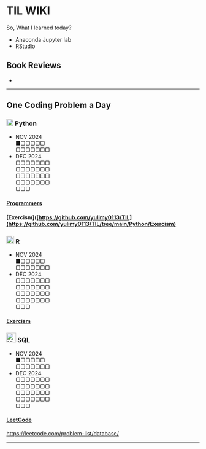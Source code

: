 # TIL WIKI
So, What I learned today?

* Anaconda Jupyter lab
* RStudio


## Book Reviews
*


---------------------
## One Coding Problem a Day
### <img alt="Html" src="https://simpleicons.org/icons/python.svg" width="18"> Python
* NOV 2024  
  ■▢▢▢▢▢  
  ▢▢▢▢▢▢▢  
* DEC 2024  
  ▢▢▢▢▢▢▢  
  ▢▢▢▢▢▢▢  
  ▢▢▢▢▢▢▢  
  ▢▢▢▢▢▢▢  
  ▢▢▢  
#### [Programmers](https://github.com/yulimy0113/TIL)
#### [Exercism]([https://github.com/yulimy0113/TIL](https://github.com/yulimy0113/TIL/tree/main/Python/Exercism)



### <img alt="Html" src="https://simpleicons.org/icons/r.svg" width="20"> R
* NOV 2024  
  ■▢▢▢▢▢  
  ▢▢▢▢▢▢▢  
* DEC 2024  
  ▢▢▢▢▢▢▢  
  ▢▢▢▢▢▢▢  
  ▢▢▢▢▢▢▢  
  ▢▢▢▢▢▢▢  
  ▢▢▢  
#### [Exercism](https://github.com/yulimy0113/TIL)



### <img alt="Html" src="https://simpleicons.org/icons/mysql.svg" width="25"> SQL
* NOV 2024  
  ■▢▢▢▢▢  
  ▢▢▢▢▢▢▢  
* DEC 2024  
  ▢▢▢▢▢▢▢  
  ▢▢▢▢▢▢▢  
  ▢▢▢▢▢▢▢  
  ▢▢▢▢▢▢▢  
  ▢▢▢  
#### [LeetCode](https://github.com/yulimy0113/TIL)
https://leetcode.com/problem-list/database/

---------------------
